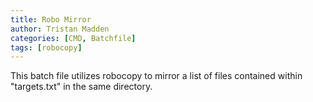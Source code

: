 ```yaml
---
title: Robo Mirror
author: Tristan Madden
categories: [CMD, Batchfile]
tags: [robocopy]
---
```


This batch file utilizes robocopy to mirror a list of files contained within "targets.txt" in the same directory. 

<script src="https://gist.github.com/Trimad/3be939bc60c6eae1ffd99e4e1032e743.js"></script>